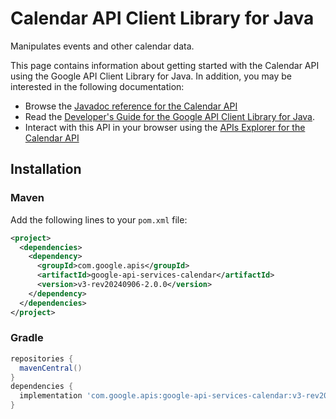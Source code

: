 # Calendar API Client Library for Java

Manipulates events and other calendar data.

This page contains information about getting started with the Calendar API
using the Google API Client Library for Java. In addition, you may be interested
in the following documentation:

* Browse the [Javadoc reference for the Calendar API][javadoc]
* Read the [Developer's Guide for the Google API Client Library for Java][google-api-client].
* Interact with this API in your browser using the [APIs Explorer for the Calendar API][api-explorer]

## Installation

### Maven

Add the following lines to your `pom.xml` file:

```xml
<project>
  <dependencies>
    <dependency>
      <groupId>com.google.apis</groupId>
      <artifactId>google-api-services-calendar</artifactId>
      <version>v3-rev20240906-2.0.0</version>
    </dependency>
  </dependencies>
</project>
```

### Gradle

```gradle
repositories {
  mavenCentral()
}
dependencies {
  implementation 'com.google.apis:google-api-services-calendar:v3-rev20240906-2.0.0'
}
```

[javadoc]: https://googleapis.dev/java/google-api-services-calendar/latest/index.html
[google-api-client]: https://github.com/googleapis/google-api-java-client/
[api-explorer]: https://developers.google.com/apis-explorer/#p/calendar/v1/
